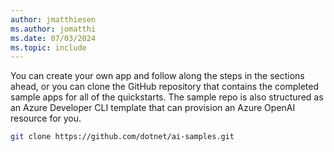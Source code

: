 ```yaml
---
author: jmatthiesen
ms.author: jomatthi
ms.date: 07/03/2024
ms.topic: include
---
```


 You can create your own app and follow along the steps in the sections ahead, or you can clone the GitHub repository that contains the completed sample apps for all of the quickstarts. The sample repo is also structured as an Azure Developer CLI template that can provision an Azure OpenAI resource for you.

```bash
git clone https://github.com/dotnet/ai-samples.git
```
